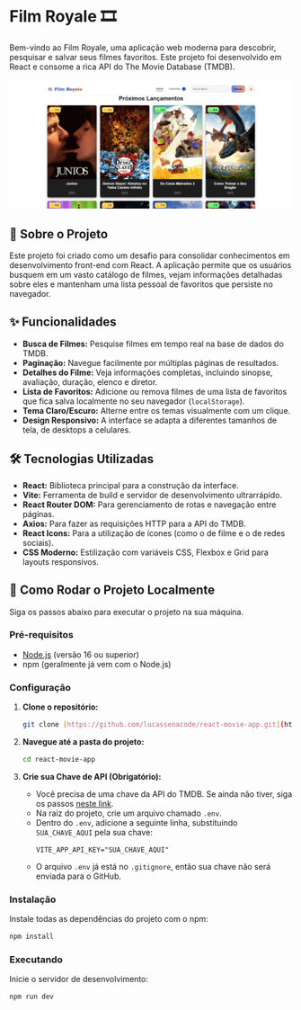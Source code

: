 # Film Royale 🎞️

Bem-vindo ao Film Royale, uma aplicação web moderna para descobrir, pesquisar e salvar seus filmes favoritos. Este projeto foi desenvolvido em React e consome a rica API do The Movie Database (TMDB).

![Screenshot da tela inicial do Film Royale](https://github.com/lucassenacode/react-movie-app/blob/main/img/Captura%20de%20tela%202025-09-02%20110944.png) 


## 📜 Sobre o Projeto

Este projeto foi criado como um desafio para consolidar conhecimentos em desenvolvimento front-end com React. A aplicação permite que os usuários busquem em um vasto catálogo de filmes, vejam informações detalhadas sobre eles e mantenham uma lista pessoal de favoritos que persiste no navegador.

## ✨ Funcionalidades

* **Busca de Filmes:** Pesquise filmes em tempo real na base de dados do TMDB.
* **Paginação:** Navegue facilmente por múltiplas páginas de resultados.
* **Detalhes do Filme:** Veja informações completas, incluindo sinopse, avaliação, duração, elenco e diretor.
* **Lista de Favoritos:** Adicione ou remova filmes de uma lista de favoritos que fica salva localmente no seu navegador (`localStorage`).
* **Tema Claro/Escuro:** Alterne entre os temas visualmente com um clique.
* **Design Responsivo:** A interface se adapta a diferentes tamanhos de tela, de desktops a celulares.

## 🛠️ Tecnologias Utilizadas

* **React:** Biblioteca principal para a construção da interface.
* **Vite:** Ferramenta de build e servidor de desenvolvimento ultrarrápido.
* **React Router DOM:** Para gerenciamento de rotas e navegação entre páginas.
* **Axios:** Para fazer as requisições HTTP para a API do TMDB.
* **React Icons:** Para a utilização de ícones (como o de filme e o de redes sociais).
* **CSS Moderno:** Estilização com variáveis CSS, Flexbox e Grid para layouts responsivos.

## 🚀 Como Rodar o Projeto Localmente

Siga os passos abaixo para executar o projeto na sua máquina.

### Pré-requisitos

* [Node.js](https://nodejs.org/) (versão 16 ou superior)
* npm (geralmente já vem com o Node.js)

### Configuração

1.  **Clone o repositório:**
    ```bash
    git clone [https://github.com/lucassenacode/react-movie-app.git](https://github.com/lucassenacode/react-movie-app.git)
    ```

2.  **Navegue até a pasta do projeto:**
    ```bash
    cd react-movie-app
    ```

3.  **Crie sua Chave de API (Obrigatório):**
    * Você precisa de uma chave da API do TMDB. Se ainda não tiver, siga os passos [neste link](https://developer.themoviedb.org/docs/getting-started).
    * Na raiz do projeto, crie um arquivo chamado `.env`.
    * Dentro do `.env`, adicione a seguinte linha, substituindo `SUA_CHAVE_AQUI` pela sua chave:
        ```
        VITE_APP_API_KEY="SUA_CHAVE_AQUI"
        ```
    * O arquivo `.env` já está no `.gitignore`, então sua chave não será enviada para o GitHub.

### Instalação

Instale todas as dependências do projeto com o npm:
```bash
npm install
```

### Executando
Inicie o servidor de desenvolvimento:
```bash
npm run dev
```